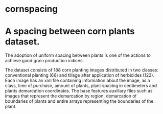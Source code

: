 # cornspacing
A spacing between corn plants dataset.
======================================

The adoption of uniform spacing between plants is one of the actions to achieve good grain production indices.

The dataset consists of 188 corn planting images distributed in two classes: conventional planting (66) and tillage after application of herbicides (122). Each image has an xml file containing information about the image, as a class, time of  purchase, amount of plants, plant spacing in centimeters and plants demarcation coordinates. The base features auxiliary files such as images that represent the demarcation by region, demarcation of boundaries of plants and entire arrays representing the boundaries of the plant.
